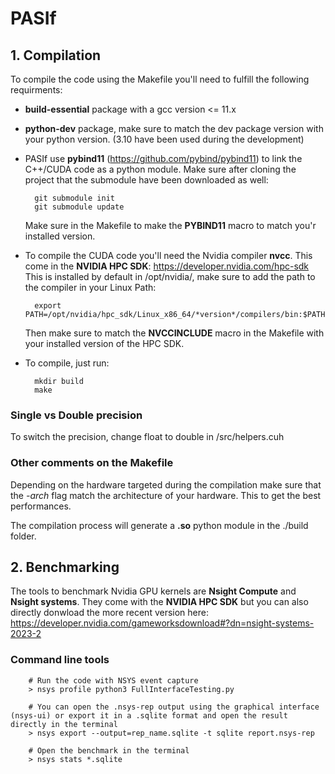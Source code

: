 # PASIf

## 1. Compilation

To compile the code using the Makefile you'll need to fulfill the following requirments:

- __build-essential__ package with a gcc version <= 11.x
- __python-dev__ package, make sure to match the dev package version with your python version. (3.10 have been used during the development)
- PASIf use __pybind11__ (https://github.com/pybind/pybind11) to link the C++/CUDA code as a python module. Make sure after cloning the project that the submodule have been downloaded as well:

        git submodule init
        git submodule update
  
  Make sure in the Makefile to make the __PYBIND11__ macro to match you'r installed version.

- To compile the CUDA code you'll need the Nvidia compiler __nvcc__. This come in the __NVIDIA HPC SDK__: https://developer.nvidia.com/hpc-sdk  
  This is installed by default in /opt/nvidia/, make sure to add the path to the compiler in your Linux Path:

        export PATH=/opt/nvidia/hpc_sdk/Linux_x86_64/*version*/compilers/bin:$PATH

  Then make sure to match the __NVCCINCLUDE__ macro in the Makefile with your installed version of the HPC SDK.


- To compile, just run:

        mkdir build
        make


### Single vs Double precision

To switch the precision, change float to double in /src/helpers.cuh

### Other comments on the Makefile

Depending on the hardware targeted during the compilation make sure that the _-arch_ flag match the architecture of your hardware. This to get the best performances.  

The compilation process will generate a __.so__ python module in the ./build folder.

## 2. Benchmarking

The tools to benchmark Nvidia GPU kernels are __Nsight Compute__ and __Nsight systems__. They come with the __NVIDIA HPC SDK__ but you can also directly donwload the more recent version here: https://developer.nvidia.com/gameworksdownload#?dn=nsight-systems-2023-2



### Command line tools

        # Run the code with NSYS event capture
        > nsys profile python3 FullInterfaceTesting.py

        # You can open the .nsys-rep output using the graphical interface (nsys-ui) or export it in a .sqlite format and open the result directly in the terminal
        > nsys export --output=rep_name.sqlite -t sqlite report.nsys-rep

        # Open the benchmark in the terminal
        > nsys stats *.sqlite

